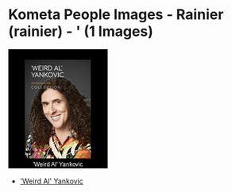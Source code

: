 # Kometa People Images - Rainier (rainier) - ' (1 Images)
![Grid](grid.jpg)

* ['Weird Al' Yankovic](https://raw.githubusercontent.com/Kometa-Team/People-Images-rainier/master/'/Images/%27Weird%20Al%27%20Yankovic.jpg)